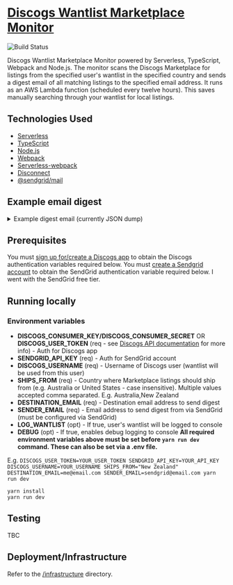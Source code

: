 # [Discogs Wantlist Marketplace Monitor](https://603.nz)

![Build Status](https://codebuild.ap-southeast-2.amazonaws.com/badges?uuid=eyJlbmNyeXB0ZWREYXRhIjoiUDhXeDRQQlY5UXRDRDY1RHVDSm5sK1d6TEp0UDR0QTl3QXE4V0NoZkZKZFZ6SVp3WUJBSFVtdW9iMm5CQlVzbVl5b2hHZi8zUEptZGMzdmo3b0JOcHlZPSIsIml2UGFyYW1ldGVyU3BlYyI6Inh5aTgyT0NBa2VnVmxtVFkiLCJtYXRlcmlhbFNldFNlcmlhbCI6MX0%3D&branch=master)

Discogs Wantlist Marketplace Monitor powered by Serverless, TypeScript, Webpack and Node.js. The monitor scans the Discogs Marketplace for listings from the specified user's wantlist in the specified country and sends a digest email of all matching listings to the specified email address. It runs as an AWS Lambda function (scheduled every twelve hours). This saves manually searching through your wantlist for local listings.

## Technologies Used

- [Serverless](https://github.com/serverless/serverless)
- [TypeScript](https://github.com/microsoft/typescript)
- [Node.js](https://github.com/nodejs/node)
- [Webpack](https://github.com/webpack/webpack)
- [Serverless-webpack](https://github.com/elastic-coders/serverless-webpack)
- [Disconnect](https://github.com/bartve/disconnect)
- [@sendgrid/mail](https://github.com/sendgrid/sendgrid-nodejs/tree/main/packages/mail)

## Example email digest

<details>
  <summary>
    Example digest email (currently JSON dump)
  </summary>

```
[
  {
    "artist": "Blakroc",
    "title": "Blakroc",
    "price": "A$649.99",
    "shippingPrice": "TBC",
    "uri": "https://u35859020.ct.sendgrid.net/ls/click?upn=u001.lvL4tmoKtmcA3LJ3Cg74yZWpvIK9lCtG2FzwPM-2BF-2FW9gN8-2B5jB5gVtnTIZormXxBzn6ZIJfiHvf0SpqcoRd4ww-3D-3Difwg_eOMbwaONHyCvJAMzKRRFMhlXGhtFqZmHO01LCioUu8blGwzule0NbLZGXuu4r-2FgEynwO6wb4WwHWkUoitt1szutnb8omBzLuYFKS-2Fs-2Fcm5oydfpJr6Y7BGD8cYWlHviBBuEf1dolsTZOboHVoy9HI0cZgxNkZEbCIS4-2FlW8t-2FDWg72Hr0wcLgEEg8v9toeNsfUSulg1onleyaKzN2y-2BTfQ-3D-3D
    "condition": "Mint (M)",
    "sleeveCondition": "Mint (M)",
    "comments": "Factory Sealed. Australian seller. Indie Record Store",
    "posted": "2023-06-25T20:16:11-07:00",
    "description": "Blakroc - Blakroc (LP, Album + CD, Album)",
    "format": "LP, Album + CD, Album",
    "year": 2009,
    "shipsFrom": "Australia"
  },
  {
    "artist": "Black Milk",
    "title": "If There's A Hell Below",
    "price": "A$200.00",
    "shippingPrice": "80 AUD",
    "uri": "https://u35859020.ct.sendgrid.net/ls/click?upn=u001.lvL4tmoKtmcA3LJ3Cg74yZWpvIK9lCtG2FzwPM-2BF-2FW-2FxnMPsxpSKeCZFDcJ-2BomHe7t3lwhdZZx5O2XPiKn-2BaVw-3D-3DlBej_eOMbwaONHyCvJAMzKRRFMhlXGhtFqZmHO01LCioUu8blGwzule0NbLZGXuu4r-2FgEp406EX-2F1jgXmbI1l4ePHWHu1W1MNwyiF7iuxrg2Hjk5xJRS3WbuXDm9Kcp4MVzaPwkroC8Cp9oYSy6SAA-2FWHhV-2BPQTro9w-2BiNS4-2BsCzKjycokzzN7l0SAyi9Y1L-2BNNInxXDdiAzOFP0AUjr6-2BmylMw-3D-3D
    "condition": "Near Mint (NM or M-)",
    "sleeveCondition": "Very Good Plus (VG+)",
    "comments": "SIGNED BY BLACK MILK on red sleeve. Sleeve is very close to NM but has a squashed corner. Vinyl unplayed.",
    "posted": "2022-08-05T14:52:25-07:00",
    "description": "Black Milk - If There's A Hell Below (2xLP, Album)",
    "format": "2xLP, Album",
    "year": 2014,
    "shipsFrom": "Australia"
  },
  {
    "artist": "Ólafur Arnalds & Nils Frahm",
    "title": "Loon",
    "price": "A$39.00",
    "shippingPrice": "45 AUD",
    "uri": "https://u35859020.ct.sendgrid.net/ls/click?upn=u001.lvL4tmoKtmcA3LJ3Cg74yZWpvIK9lCtG2FzwPM-2BF-2FW-2F5JXMLZKto6fmbICxfExF9yt47oNKDU1XCwT1q2bshkA-3D-3DnA_k_eOMbwaONHyCvJAMzKRRFMhlXGhtFqZmHO01LCioUu8blGwzule0NbLZGXuu4r-2FgEc0exYICTphZMkKaJlgfh720n-2FfXI8PguzeOgz38fgcNSJHFifwzN9Cd-2BP-2ByJFjnuUMmOWzTkT6rE6OOwhkNnPqHiOw3Z6v4ZzigXpMYKeiwCVmNXINVpAUiCqnEU-2FEKR1xkY-2B80HaS3plaFO-2BlV-2BwA-3D-3D
    "condition": "Mint (M)",
    "sleeveCondition": "Mint (M)",
    "comments": "New, Factory Sealed! ----- contact for full stocklist and deals ---- Free Pickup in Brisbane",
    "posted": "2024-03-31T18:31:02-07:00",
    "description": "Ólafur Arnalds & Nils Frahm - Loon (12\", EP)",
    "format": "12\", EP",
    "year": 2015,
    "shipsFrom": "Australia"
  },
  {
    "artist": "Curren$y, Freddie Gibbs, Alchemist",
    "title": "Fetti ",
    "price": "NZ$450.00",
    "shippingPrice": "TBC",
    "uri": "https://u35859020.ct.sendgrid.net/ls/click?upn=u001.lvL4tmoKtmcA3LJ3Cg74yZWpvIK9lCtG2FzwPM-2BF-2FW-2F0WWoR4f38bZIqkg04OvxslLaUIVj85eWSl1uSRi1g7Q-3D-3Di9Kc_eOMbwaONHyCvJAMzKRRFMhlXGhtFqZmHO01LCioUu8blGwzule0NbLZGXuu4r-2FgEP2kiIVvWb1I0fkMlzzR7sIbkpTC5Nxfix-2FXmeONYR7ZYxR55UJdePOoToDcVUphk1lMuF3Es17UKQhVeeBoJW4sJ939WuEkjKkiygQ9hEesFscOTPmBeEtLpZsi9MAfzq85ZqALc-2FtWukwIHuIqf5w-3D-3D
    "condition": "Mint (M)",
    "sleeveCondition": "Very Good (VG)",
    "comments": "Unplayed. Creased corner (arrived like that). Signed by Freddie Gibbs!",
    "posted": "2023-10-02T17:20:51-07:00",
    "description": "Curren$y, Freddie Gibbs, Alchemist - Fetti  (LP, Album, RSD, Ltd, Yel)",
    "format": "LP, Album, RSD, Ltd, Yel",
    "year": 2019,
    "shipsFrom": "New Zealand"
  },
  {
    "artist": "Pusha T",
    "title": "King Push – Darkest Before Dawn: The Prelude",
    "price": "A$95.00",
    "shippingPrice": "40 AUD",
    "uri": "https://u35859020.ct.sendgrid.net/ls/click?upn=u001.lvL4tmoKtmcA3LJ3Cg74yZWpvIK9lCtG2FzwPM-2BF-2FW-2B16OLv1ONswP6Wod1IFGoZZy4V9u0gHwI21AgMRpL1YA-3D-3DFhs5_eOMbwaONHyCvJAMzKRRFMhlXGhtFqZmHO01LCioUu8blGwzule0NbLZGXuu4r-2FgE4jiEUKR-2FHB4K6EFgwG6fgESLQV5nZLWnHwXxPVboy1p4NBYtCZ8CxxODWxCfoCLsNeY-2F9M-2BfWgZxf3OPkDYQJGDeSW16HvEOe0u4VGosCTYXpB5ZyIh-2BIjW-2FFvDqKn9NIUATRaR1ylAxpmMP1SaqJA-3D-3D
    "condition": "Mint (M)",
    "sleeveCondition": "Mint (M)",
    "comments": "Mint and sealed",
    "posted": "2023-10-19T01:30:09-07:00",
    "description": "Pusha T - King Push – Darkest Before Dawn: The Prelude (LP, Album)",
    "format": "LP, Album",
    "year": 2016,
    "shipsFrom": "Australia"
  },
  {
    "artist": "Pusha T",
    "title": "King Push – Darkest Before Dawn: The Prelude",
    "price": "A$96.00",
    "shippingPrice": "30 AUD",
    "uri": "https://u35859020.ct.sendgrid.net/ls/click?upn=u001.lvL4tmoKtmcA3LJ3Cg74yZWpvIK9lCtG2FzwPM-2BF-2FW95fQ-2Boo347Z2Gq-2FL-2FfY7fgHNav9vkiSYCbU7FT6UT2oQ-3D-3DFgj8_eOMbwaONHyCvJAMzKRRFMhlXGhtFqZmHO01LCioUu8blGwzule0NbLZGXuu4r-2FgEkjZ4I6tbAGNHHQermbO8FYG7YuGHd5Gzm7jY49vJoZT7qYUVlRBdlSpy-2B0NnEMy8PPmY9iKMdTrXPviMpW8r1BA7JFiGVu8pV7oXCoeWlexeGScmq1ETfKfEYtFuajkjzOxdgamyYEGQJ4GRWe59zQ-3D-3D
    "condition": "Near Mint (NM or M-)",
    "sleeveCondition": "Very Good Plus (VG+)",
    "comments": "INCLUDING INSERT. www.shoesonawire.com",
    "posted": "2024-03-06T18:19:15-08:00",
    "description": "Pusha T - King Push – Darkest Before Dawn: The Prelude (LP, Album)",
    "format": "LP, Album",
    "year": 2016,
    "shipsFrom": "Australia"
  },
  {
    "artist": "Allah-Las",
    "title": "Allah-Las",
    "price": "A$110.00",
    "shippingPrice": "40 AUD",
    "uri": "https://u35859020.ct.sendgrid.net/ls/click?upn=u001.lvL4tmoKtmcA3LJ3Cg74yZWpvIK9lCtG2FzwPM-2BF-2FW-2BMYg3yHkhNtD4QsU-2FhD1DhUXVi1yxqUIjIFObcjSjVbQ-3D-3DrT9e_eOMbwaONHyCvJAMzKRRFMhlXGhtFqZmHO01LCioUu8blGwzule0NbLZGXuu4r-2FgEApduvM9ztb3SDN1a3pdf48NJ7IaWOW8LDuO6S4xVwCbbHUNiTgP0pr-2FLDi0SvU-2FFDIyYLwSstB8Z9PoYeFTnYmI7g-2FLkk1CEJW3hfkukTRcgzfN2w47-2FpDUab-2FCxJUgisj41QL2-2BmLL1GLofKqnEvQ-3D-3D
    "condition": "Very Good Plus (VG+)",
    "sleeveCondition": "Very Good Plus (VG+)",
    "comments": "Sleeve close to NM but has tiny corner dents on the right side. Vinyl in good condition, nothing of note. HD images available on request",
    "posted": "2023-12-18T20:57:26-08:00",
    "description": "Allah-Las - Allah-Las (LP, Album)",
    "format": "LP, Album",
    "year": 2012,
    "shipsFrom": "Australia"
  },
  {
    "artist": "Allah-Las",
    "title": "Allah-Las",
    "price": "A$99.00",
    "shippingPrice": "TBC",
    "uri": "https://u35859020.ct.sendgrid.net/ls/click?upn=u001.lvL4tmoKtmcA3LJ3Cg74yZWpvIK9lCtG2FzwPM-2BF-2FW-2F6npaqamQ8Z-2B97i6A1GLTUdMN2fw6wpuhUgkmQ0zhc8g-3D-3DW3v4_eOMbwaONHyCvJAMzKRRFMhlXGhtFqZmHO01LCioUu8blGwzule0NbLZGXuu4r-2FgEGtDysoZOvXxZnCbnZ11q9rO8I89fIwrKpucPv8coyW-2FLR42lR2Tyvc9jOawZO72RtJgYZv4IIxTDByEcieawVFc4RCLWv33nWh15rKf5jmQINwD-2BoZ8mwFBBqtaGUV0RCn-2BX9ukR-2Brj-2BQKRl4VcRaw-3D-3D
    "condition": "Very Good Plus (VG+)",
    "sleeveCondition": "Very Good Plus (VG+)",
    "comments": "Minor scuff on record, doesn't affect play \nCover in VG+ condition with minor creasing with age ",
    "posted": "2024-02-12T16:03:28-08:00",
    "description": "Allah-Las - Allah-Las (LP, Album)",
    "format": "LP, Album",
    "year": 2012,
    "shipsFrom": "Australia"
  },
  {
    "artist": "Fly My Pretties",
    "title": "The Studio Recordings Part 2",
    "price": "NZ$49.00",
    "shippingPrice": "70 NZD",
    "uri": "https://u35859020.ct.sendgrid.net/ls/click?upn=u001.lvL4tmoKtmcA3LJ3Cg74yZWpvIK9lCtG2FzwPM-2BF-2FW-2F-2BJahGTzDH2v-2Bm0dwk4QIek5q4hDCy8fsaXqZ8dq7AcA-3D-3DxtiU_eOMbwaONHyCvJAMzKRRFMhlXGhtFqZmHO01LCioUu8blGwzule0NbLZGXuu4r-2FgEhW22US-2FBsBzz3oBg8yXAmsnf6pxNxw95UgHB1sTdtjLSMK2PNyDLW7ghV-2FRD6KS511m-2FyTdkpyw8-2B8ztfR-2FJQzXnD2sQ30U3MHlZBYUM-2BpQyn7vjXPrjd3Xx7RIOFHRS2Yx9dgpcwf-2Blyy3qahdlJA-3D-3D
    "condition": "Mint (M)",
    "sleeveCondition": "Mint (M)",
    "comments": "Fly My Pretties ‎– The Studio Recordings Par 2",
    "posted": "2022-11-20T19:55:27-08:00",
    "description": "Fly My Pretties - The Studio Recordings Part 2 (LP, Album)",
    "format": "LP, Album",
    "year": 2020,
    "shipsFrom": "New Zealand"
  },
  {
    "artist": "Real Bad Man",
    "title": "On High Alert Volume 1",
    "price": "A$56.16",
    "shippingPrice": "26 AUD",
    "uri": "https://u35859020.ct.sendgrid.net/ls/click?upn=u001.lvL4tmoKtmcA3LJ3Cg74yZWpvIK9lCtG2FzwPM-2BF-2FW-2B7bwAsQpark6sm7uavk5UFLrFk-2FhqH18U-2BzFJpA-2FXRdw-3D-3D5rFJ_eOMbwaONHyCvJAMzKRRFMhlXGhtFqZmHO01LCioUu8blGwzule0NbLZGXuu4r-2FgEwtzGH-2BE70UCzqpL-2F2BFXvO6O1BCE5-2BU-2F6zEON-2BOhAWC-2BFfTr80CZDj6Bwp9f73lOFtAsYEaiX6HbivyzoKVd4Lt-2FaaUN3JwVmIwKfSlppwYKNNq634y8UqJ7yLLf6KnBIoC9C3rJ9gG-2BovHDXnA4Cw-3D-3D
    "condition": "Mint (M)",
    "sleeveCondition": "Mint (M)",
    "comments": "",
    "posted": "2022-10-30T05:59:14-07:00",
    "description": "Real Bad Man - On High Alert Volume 1 (12\", MiniAlbum)",
    "format": "12\", MiniAlbum",
    "year": 2020,
    "shipsFrom": "Australia"
  },
  {
    "artist": "Jay-Z",
    "title": "Kingdom Come",
    "price": "A$165.00",
    "shippingPrice": "49 AUD",
    "uri": "https://u35859020.ct.sendgrid.net/ls/click?upn=u001.lvL4tmoKtmcA3LJ3Cg74yZWpvIK9lCtG2FzwPM-2BF-2FW9ITPZONt5lGCqbPOovYQ8d5J6OndH9PO1lZ9RSsrnQBw-3D-3DW2cL_eOMbwaONHyCvJAMzKRRFMhlXGhtFqZmHO01LCioUu8blGwzule0NbLZGXuu4r-2FgEF4tzXwTMtJ0iIj6oIyw3AYk5CgTMjj6vYfg0d6D5VcdDUAc7ZSqCBZOKsVF5MbtFtvEbT3KgOa7LLsRzubj4pg8svou1v2rRECPTtplMGMVXg-2FGf-2BaVKYj0EDOoTaJqpJInxoAjI3wyAyISNhbhQAA-3D-3D
    "condition": "Near Mint (NM or M-)",
    "sleeveCondition": "Near Mint (NM or M-)",
    "comments": "OG US. SLEEVE IN SHRINK WITH HYPE STICKER. RECORDS VG++ TO NM. INCLUDING INSERT. www.shoesonawire.com",
    "posted": "2024-03-04T17:57:49-08:00",
    "description": "Jay-Z - Kingdom Come (2xLP, Album)",
    "format": "2xLP, Album",
    "year": 2006,
    "shipsFrom": "Australia"
  },
  {
    "artist": "Ghostface Killah And Adrian Younge",
    "title": "Twelve Reasons To Die ",
    "price": "NZ$48.00",
    "shippingPrice": "45 NZD",
    "uri": "https://u35859020.ct.sendgrid.net/ls/click?upn=u001.lvL4tmoKtmcA3LJ3Cg74yZWpvIK9lCtG2FzwPM-2BF-2FW81EOaKfEYbo2KieD1Z5zoG4hT07MqjsZGtThthUECBRQ-3D-3Detcr_eOMbwaONHyCvJAMzKRRFMhlXGhtFqZmHO01LCioUu8blGwzule0NbLZGXuu4r-2FgE5VWR6EQlHKqk1w-2FQhfCi6FokzR0xptj4CqeSlld3L0Yr9Vu1pmsDy-2FfQ-2Fi3J38EvhTMzvojUGjwDk-2F0Z8sr-2ByvZ2O2S5wsIMqMYwyvQoW6bLuVr0WBChj2zzWKwV62AjWLaDW-2BJGg7A31aq4BthXpQ-3D-3D
    "condition": "Near Mint (NM or M-)",
    "sleeveCondition": "Near Mint (NM or M-)",
    "comments": "Played Once, Unsealed, Don't Send Payment Immediately As Shipping Price May Vary ",
    "posted": "2024-04-02T15:11:45-07:00",
    "description": "Ghostface Killah And Adrian Younge - Twelve Reasons To Die  (LP, Album)",
    "format": "LP, Album",
    "year": 2013,
    "shipsFrom": "New Zealand"
  },
  {
    "artist": "Jay-Z / Linkin Park",
    "title": "Collision Course",
    "price": "A$350.00",
    "shippingPrice": "60 AUD",
    "uri": "https://u35859020.ct.sendgrid.net/ls/click?upn=u001.lvL4tmoKtmcA3LJ3Cg74yZWpvIK9lCtG2FzwPM-2BF-2FW-2BkXcSSg6l8v7T-2BLv87h8XE83OAYw3a2kCJ-2FWkSPlKAzQ-3D-3DYcko_eOMbwaONHyCvJAMzKRRFMhlXGhtFqZmHO01LCioUu8blGwzule0NbLZGXuu4r-2FgEv8fIc-2BPxPtAvSbkaDKe9nKzb8sdHUkV1LWU-2BMJlhOFddNiowrQ-2B7auQ4Z-2F38lcT-2FRoeUpqzGRlTWSswqZr-2FBijgTOZZtO-2BFe-2FH6pDwyxwJBA33ViwBrSnTE0U7oGWMM9joP6mL0z-2ByjzZ7vcBQg3Og-3D-3D
    "condition": "Near Mint (NM or M-)",
    "sleeveCondition": "Near Mint (NM or M-)",
    "comments": "Great condition, played handful of times. No warping or skipping. Doesn't include DVD",
    "posted": "2024-04-01T02:27:53-07:00",
    "description": "Jay-Z / Linkin Park - Collision Course (LP, RSD, Ltd, RE, Blu + DVD-V)",
    "format": "LP, RSD, Ltd, RE, Blu + DVD-V",
    "year": 2014,
    "shipsFrom": "Australia"
  },
  {
    "artist": "The Weeknd",
    "title": "Echoes Of Silence",
    "price": "A$95.00",
    "shippingPrice": "45 AUD",
    "uri": "https://u35859020.ct.sendgrid.net/ls/click?upn=u001.lvL4tmoKtmcA3LJ3Cg74yZWpvIK9lCtG2FzwPM-2BF-2FW8XoXz-2FtMkrKTgAJk1lojZcjW9ah-2B9jefU186zr0AfEKQ-3D-3DN1Vi_eOMbwaONHyCvJAMzKRRFMhlXGhtFqZmHO01LCioUu8blGwzule0NbLZGXuu4r-2FgETjN0JnvbI8-2Bt-2Fhsd5rqiWNIQ5y-2FEN273z6RdaNyfimowByCoolrrJEUc6COnhdJa9WYuXpu2R8AKe2FIm97sXeCK-2BgroBTeTz0pd1FlVBoPUXFFt11SWpYfkACR6ipXHZWArfShQQo957UsPwJIFHA-3D-3D
    "condition": "Mint (M)",
    "sleeveCondition": "Mint (M)",
    "comments": "New, Factory Sealed! ----- contact for full stocklist and deals ---- Free Pickup in Brisbane",
    "posted": "2024-03-31T18:31:02-07:00",
    "description": "The Weeknd - Echoes Of Silence (2xLP, Mixtape, RE)",
    "format": "2xLP, Mixtape, RE",
    "year": 2015,
    "shipsFrom": "Australia"
  }
]
```

</details>

## Prerequisites

You must [sign up for/create a Discogs app](https://www.discogs.com/settings/developers) to obtain the Discogs authentication variables required below. You must [create a Sendgrid account](https://sendgrid.com/pricing/) to obtain the SendGrid authentication variable required below. I went with the SendGrid free tier.

## Running locally

### Environment variables

- **DISCOGS_CONSUMER_KEY/DISCOGS_CONSUMER_SECRET** OR **DISCOGS_USER_TOKEN** (req - see [Discogs API documentation](http://www.discogs.com/developers/#page:authentication) for more info) - Auth for Discogs app
- **SENDGRID_API_KEY** (req) - Auth for SendGrid account
- **DISCOGS_USERNAME** (req) - Username of Discogs user (wantlist will be used from this user)
- **SHIPS_FROM** (req) - Country where Marketplace listings should ship from (e.g. Australia or United States - case insensitive). Multiple values accepted comma separated. E.g. Australia,New Zealand
- **DESTINATION_EMAIL** (req) - Destination email address to send digest
- **SENDER_EMAIL** (req) - Email address to send digest from via SendGrid (must be configured via SendGrid)
- **LOG_WANTLIST** (opt) - If true, user's wantlist will be logged to console
- **DEBUG** (opt) - If true, enables debug logging to console
  **All required environment variables above must be set before `yarn run dev` command. These can also be set via a .env file.**

E.g. `DISCOGS_USER_TOKEN=YOUR_USER_TOKEN SENDGRID_API_KEY=YOUR_API_KEY DISCOGS_USERNAME=YOUR_USERNAME SHIPS_FROM="New Zealand" DESTINATION_EMAIL=me@email.com SENDER_EMAIL=sendgrid@email.com yarn run dev`

```
yarn install
yarn run dev
```

## Testing

TBC

## Deployment/Infrastructure

Refer to the [/infrastructure](./infrastructure) directory.
